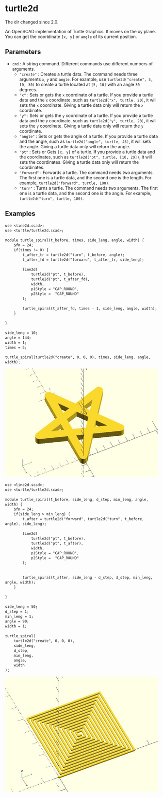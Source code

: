 # turtle2d

The dir changed since 2.0. 

An OpenSCAD implementation of Turtle Graphics. It moves on the xy plane. You can get the cooridinate `[x, y]` or `angle` of its current position.

## Parameters

- `cmd` : A string command. Different commands use different numbers of arguments. 
    - `"create"` : Creates a turtle data. The command needs three arguments `x`, `y` and `angle`. For example, use `turtle2d("create", 5, 10, 30)` to create a turtle located at `[5, 10]` with an angle `30` degrees.
    - `"x"` : Sets or gets the `x` coordinate of a turtle. If you provide a turtle data and the `x` coordinate, such as `turtle2d("x", turtle, 20)`, it will sets the `x` coordinate. Giving a turtle data only will return the `x` coordinate.
    - `"y"` : Sets or gets the `y` coordinate of a turtle. If you provide a turtle data and   the `y` coordinate, such as `turtle2d("y", turtle, 20)`, it will sets the `y` coordinate. Giving a turtle data only will return the `y` coordinate.
    - `"angle"` : Sets or gets the angle of a turtle. If you provide a turtle data and the angle, such as `turtle2d("angle", turtle, 45)`, it will sets the angle. Giving a turtle data only will return the angle.
    - `"pt"` : Sets or Gets `[x, y]` of a turtle. If you provide a turtle data and the coordinates, such as `turtle2d("pt", turtle, [10, 20])`, it will sets the coordinates. Giving a turtle data only will return the coordinates.
    - `"forward"` : Forwards a turtle. The command needs two arguments. The first one is a turtle data, and the second one is the length. For example, `turtle2d("forward", turtle, 100)`.
    - `"turn"` : Turns a turtle. The command needs two arguments. The first one is a turtle data, and the second one is the angle. For example, `turtle2d("turn", turtle, 180)`.

## Examples
	    
	use <line2d.scad>;
	use <turtle/turtle2d.scad>;
	
	module turtle_spiral(t_before, times, side_leng, angle, width) {
	    $fn = 24;
	    if(times != 0) {
	        t_after_tr = turtle2d("turn", t_before, angle);
	        t_after_fd = turtle2d("forward", t_after_tr, side_leng);
	
	        line2d(
	            turtle2d("pt", t_before),
	            turtle2d("pt", t_after_fd),
	            width,
	            p1Style = "CAP_ROUND", 
	            p2Style =  "CAP_ROUND"
	        );
	
	        turtle_spiral(t_after_fd, times - 1, side_leng, angle, width);
	    }
	
	}
	
	side_leng = 10;
	angle = 144;
	width = 1;
	times = 5;
	
	turtle_spiral(turtle2d("create", 0, 0, 0), times, side_leng, angle, width);

![turtle2d](images/lib3x-turtle2d-1.JPG)
	
	use <line2d.scad>;
    use <turtle/turtle2d.scad>;

	module turtle_spiral(t_before, side_leng, d_step, min_leng, angle, width) {
	    $fn = 24;
	    if(side_leng > min_leng) {
	        t_after = turtle2d("forward", turtle2d("turn", t_before, angle), side_leng);
	
	        line2d(
	            turtle2d("pt", t_before),
	            turtle2d("pt", t_after),
	            width,
	            p1Style = "CAP_ROUND", 
	            p2Style =  "CAP_ROUND"
	        );
	        
	        
	        turtle_spiral(t_after, side_leng - d_step, d_step, min_leng, angle, width);
	    }
	
	}
	
	side_leng = 50;
	d_step = 1;
	min_leng = 1;
	angle = 90;
	width = 1;
	
	turtle_spiral(
	    turtle2d("create", 0, 0, 0), 
	    side_leng, 
	    d_step, 
	    min_leng, 
	    angle, 
	    width
	);

![turtle2d](images/lib3x-turtle2d-2.JPG)
